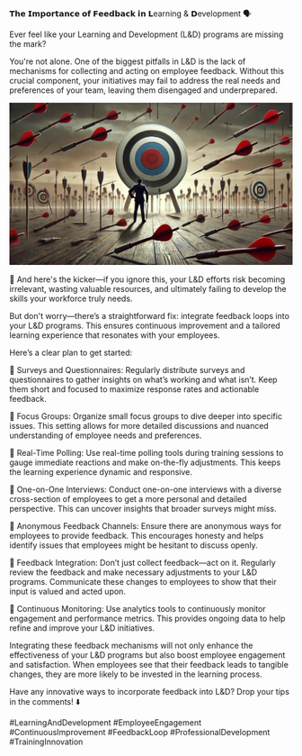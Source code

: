 𝗧𝗵𝗲 𝗜𝗺𝗽𝗼𝗿𝘁𝗮𝗻𝗰𝗲 𝗼𝗳 𝗙𝗲𝗲𝗱𝗯𝗮𝗰𝗸 𝗶𝗻 𝗟earning & 𝗗evelopment 🗣️

Ever feel like your Learning and Development (L&D) programs are missing the mark? 

You're not alone. One of the biggest pitfalls in L&D is the lack of mechanisms for collecting and acting on employee feedback. Without this crucial component, your initiatives may fail to address the real needs and preferences of your team, leaving them disengaged and underprepared.

![feedback](./images/034-feedback.png)

📌 And here's the kicker—if you ignore this, your L&D efforts risk becoming irrelevant, wasting valuable resources, and ultimately failing to develop the skills your workforce truly needs.

But don't worry—there’s a straightforward fix: integrate feedback loops into your L&D programs. This ensures continuous improvement and a tailored learning experience that resonates with your employees.

Here’s a clear plan to get started:

📝 Surveys and Questionnaires: Regularly distribute surveys and questionnaires to gather insights on what’s working and what isn’t. Keep them short and focused to maximize response rates and actionable feedback.

📝 Focus Groups: Organize small focus groups to dive deeper into specific issues. This setting allows for more detailed discussions and nuanced understanding of employee needs and preferences.

📝 Real-Time Polling: Use real-time polling tools during training sessions to gauge immediate reactions and make on-the-fly adjustments. This keeps the learning experience dynamic and responsive.

📝 One-on-One Interviews: Conduct one-on-one interviews with a diverse cross-section of employees to get a more personal and detailed perspective. This can uncover insights that broader surveys might miss.

📝 Anonymous Feedback Channels: Ensure there are anonymous ways for employees to provide feedback. This encourages honesty and helps identify issues that employees might be hesitant to discuss openly.

📝 Feedback Integration: Don’t just collect feedback—act on it. Regularly review the feedback and make necessary adjustments to your L&D programs. Communicate these changes to employees to show that their input is valued and acted upon.

📝 Continuous Monitoring: Use analytics tools to continuously monitor engagement and performance metrics. This provides ongoing data to help refine and improve your L&D initiatives.

Integrating these feedback mechanisms will not only enhance the effectiveness of your L&D programs but also boost employee engagement and satisfaction. When employees see that their feedback leads to tangible changes, they are more likely to be invested in the learning process.

Have any innovative ways to incorporate feedback into L&D? Drop your tips in the comments! ⬇️

#LearningAndDevelopment #EmployeeEngagement #ContinuousImprovement #FeedbackLoop #ProfessionalDevelopment #TrainingInnovation